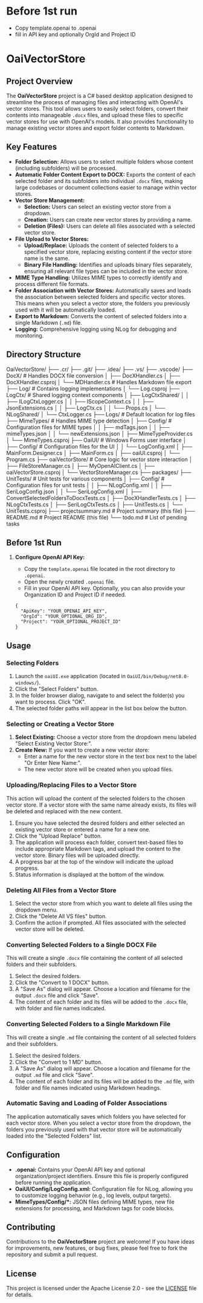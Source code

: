 # Before 1st run 
- Copy template.openai to .openai 
- fill in API key and optionally OrgId and Project ID
# OaiVectorStore

## Project Overview

The **OaiVectorStore** project is a C# based desktop application designed to streamline the process of managing files and interacting with OpenAI's vector stores. This tool allows users to easily select folders, convert their contents into manageable `.docx` files, and upload these files to specific vector stores for use with OpenAI's models. It also provides functionality to manage existing vector stores and export folder contents to Markdown.

## Key Features

*   **Folder Selection:** Allows users to select multiple folders whose content (including subfolders) will be processed.
*   **Automatic Folder Content Export to DOCX:** Exports the content of each selected folder and its subfolders into individual `.docx` files, making large codebases or document collections easier to manage within vector stores.
*   **Vector Store Management:**
    *   **Selection:** Users can select an existing vector store from a dropdown.
    *   **Creation:** Users can create new vector stores by providing a name.
    *   **Deletion (Files):** Users can delete all files associated with a selected vector store.
*   **File Upload to Vector Stores:**
    *   **Upload/Replace:** Uploads the content of selected folders to a specified vector store, replacing existing content if the vector store name is the same.
    *   **Binary File Handling:** Identifies and uploads binary files separately, ensuring all relevant file types can be included in the vector store.
*   **MIME Type Handling:** Utilizes MIME types to correctly identify and process different file formats.
*   **Folder Association with Vector Stores:** Automatically saves and loads the association between selected folders and specific vector stores. This means when you select a vector store, the folders you previously used with it will be automatically loaded.
*   **Export to Markdown:** Converts the content of selected folders into a single Markdown (`.md`) file.
*   **Logging:** Comprehensive logging using NLog for debugging and monitoring.

## Directory Structure

OaiVectorStore/
├── .cr/
├── .git/
├── .idea/
├── .vs/
├── .vscode/
├── DocX/ # Handles DOCX file conversion
│ ├── DocXHandler.cs
│ ├── DocXHandler.csproj
│ └── MDHandler.cs # Handles Markdown file export
├── Log/ # Contains logging implementations
│ └── Log.csproj
├── LogCtx/ # Shared logging context components
│ ├── LogCtxShared/
│ │ ├── ILogCtxLogger.cs
│ │ ├── IScopeContext.cs
│ │ ├── JsonExtensions.cs
│ │ ├── LogCtx.cs
│ │ └── Props.cs
│ └── NLogShared/
│ └── CtxLogger.cs
├── Logs/ # Default location for log files
├── MimeTypes/ # Handles MIME type detection
│ ├── Config/ # Configuration files for MIME types
│ │ ├── mdTags.json
│ │ ├── mimeTypes.json
│ │ └── newExtensions.json
│ ├── MimeTypeProvider.cs
│ └── MimeTypes.csproj
├── OaiUI/ # Windows Forms user interface
│ ├── Config/ # Configuration files for the UI
│ │ └── LogConfig.xml
│ ├── MainForm.Designer.cs
│ ├── MainForm.cs
│ ├── oaiUI.csproj
│ └── Program.cs
├── oaiVectorStore/ # Core logic for vector store interaction
│ ├── FileStoreManager.cs
│ ├── MyOpenAIClient.cs
│ ├── oaiVectorStore.csproj
│ └── VectorStoreManager.cs
├── packages/
├── UnitTests/ # Unit tests for various components
│ ├── Config/ # Configuration files for unit tests
│ │ ├── NLogConfig.xml
│ │ ├── SeriLogConfig.json
│ │ └── SeriLogConfig.xml
│ ├── ConvertSelectedFoldersToDocxTests.cs
│ ├── DocXHandlerTests.cs
│ ├── NLogCtxTests.cs
│ ├── SeriLogCtxTests.cs
│ ├── UnitTests.cs
│ └── UnitTests.csproj
├── projectsummary.md # Project summary (this file)
├── README.md # Project README (this file)
└── todo.md # List of pending tasks

## Before 1st Run

1. **Configure OpenAI API Key:**
    *   Copy the `template.openai` file located in the root directory to `.openai`.
    *   Open the newly created `.openai` file.
    *   Fill in your OpenAI API key. Optionally, you can also provide your Organization ID and Project ID if needed.

    ```
    {
      "ApiKey": "YOUR_OPENAI_API_KEY",
      "OrgId": "YOUR_OPTIONAL_ORG_ID",
      "Project": "YOUR_OPTIONAL_PROJECT_ID"
    }
    ```

## Usage

### Selecting Folders

1. Launch the `oaiUI.exe` application (located in `OaiUI/bin/Debug/net8.0-windows/`).
2. Click the "Select Folders" button.
3. In the folder browser dialog, navigate to and select the folder(s) you want to process. Click "OK".
4. The selected folder paths will appear in the list box below the button.

### Selecting or Creating a Vector Store

1. **Select Existing:** Choose a vector store from the dropdown menu labeled "Select Existing Vector Store:".
2. **Create New:** If you want to create a new vector store:
    *   Enter a name for the new vector store in the text box next to the label "Or Enter New Name:".
    *   The new vector store will be created when you upload files.

### Uploading/Replacing Files to a Vector Store

This action will upload the content of the selected folders to the chosen vector store. If a vector store with the same name already exists, its files will be deleted and replaced with the new content.

1. Ensure you have selected the desired folders and either selected an existing vector store or entered a name for a new one.
2. Click the "Upload Replace" button.
3. The application will process each folder, convert text-based files to include appropriate Markdown tags, and upload the content to the vector store. Binary files will be uploaded directly.
4. A progress bar at the top of the window will indicate the upload progress.
5. Status information is displayed at the bottom of the window.

### Deleting All Files from a Vector Store

1. Select the vector store from which you want to delete all files using the dropdown menu.
2. Click the "Delete All VS files" button.
3. Confirm the action if prompted. All files associated with the selected vector store will be deleted.

### Converting Selected Folders to a Single DOCX File

This will create a single `.docx` file containing the content of all selected folders and their subfolders.

1. Select the desired folders.
2. Click the "Convert to 1 DOCX" button.
3. A "Save As" dialog will appear. Choose a location and filename for the output `.docx` file and click "Save".
4. The content of each folder and its files will be added to the `.docx` file, with folder and file names indicated.

### Converting Selected Folders to a Single Markdown File

This will create a single `.md` file containing the content of all selected folders and their subfolders.

1. Select the desired folders.
2. Click the "Convert to 1 MD" button.
3. A "Save As" dialog will appear. Choose a location and filename for the output `.md` file and click "Save".
4. The content of each folder and its files will be added to the `.md` file, with folder and file names indicated using Markdown headings.

### Automatic Saving and Loading of Folder Associations

The application automatically saves which folders you have selected for each vector store. When you select a vector store from the dropdown, the folders you previously used with that vector store will be automatically loaded into the "Selected Folders" list.

## Configuration

*   **.openai:** Contains your OpenAI API key and optional organization/project identifiers. Ensure this file is properly configured before running the application.
*   **OaiUI/Config/LogConfig.xml:** Configuration file for NLog, allowing you to customize logging behavior (e.g., log levels, output targets).
*   **MimeTypes/Config/\*:** JSON files defining MIME types, new file extensions for processing, and Markdown tags for code blocks.

## Contributing

Contributions to the **OaiVectorStore** project are welcome! If you have ideas for improvements, new features, or bug fixes, please feel free to fork the repository and submit a pull request.

## License

This project is licensed under the Apache License 2.0 - see the [LICENSE](LICENSE-2.0.txt) file for details.
